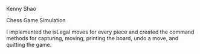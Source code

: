 Kenny Shao 

Chess Game Simulation

I implemented the isLegal moves for every piece and created the command methods
for capturing, moving, printing the board, undo a move, and quitting the game.

